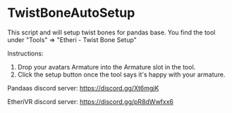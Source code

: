 # TwistBoneAutoSetup

This script and will setup twist bones for pandas base.
You find the tool under "Tools" => "Etheri - Twist Bone Setup"

Instructions:
1. Drop your avatars Armature into the Armature slot in the tool.
2. Click the setup button once the tool says it's happy with your armature.

Pandaas discord server: https://discord.gg/Xt6mgjK

EtheriVR discord server: https://discord.gg/pR8dWwfxx6
